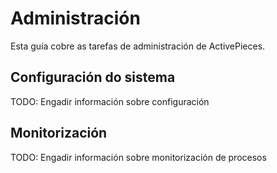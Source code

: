 # Administración

Esta guía cobre as tarefas de administración de ActivePieces.

## Configuración do sistema

TODO: Engadir información sobre configuración

## Monitorización

TODO: Engadir información sobre monitorización de procesos
